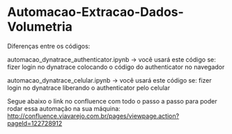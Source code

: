 # Automacao-Extracao-Dados-Volumetria

Diferenças entre os códigos: 

automacao_dynatrace_authenticator.ipynb -> você usará este código se:  fizer login no dynatrace colocando o código do authenticator no navegador 

automacao_dynatrace_celular.ipynb -> você usará este código se:  fizer login no dynatrace liberando o authenticator pelo celular 

Segue abaixo o link no confluence com todo o passo a passo para poder rodar essa automação na sua máquina:
http://confluence.viavarejo.com.br/pages/viewpage.action?pageId=122728912
